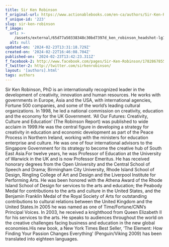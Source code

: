 ```yaml
---
title: Sir Ken Robinson
f_original-url: https://www.actionablebooks.com/en-ca/authors/Sir-Ken-Robinson/
f_unique-id: '223'
slug: sir-ken-robinson
f_image:
  url: >-
    /assets/external/65d77a50338348c30bd7397d_ken_robinson_headshot-lg1-180x220.jpeg
  alt: null
updated-on: '2024-02-23T13:31:18.729Z'
created-on: '2024-02-22T16:46:08.704Z'
published-on: '2024-02-23T13:42:23.311Z'
f_facebook-2: http://www.facebook.com/pages/Sir-Ken-Robinson/178286785531177
f_twitter-2: http://twitter.com/sirkenrobinson/
layout: '[authors].html'
tags: authors
---
```


Sir Ken Robinson, PhD is an internationally recognized leader in the development of creativity, innovation and human resources. He works with governments in Europe, Asia and the USA, with international agencies, Fortune 500 companies, and some of the world’s leading cultural organizations. In 1998, he led a national commission on creativity, education and the economy for the UK Government. ‘All Our Futures: Creativity, Culture and Education’ (The Robinson Report) was published to wide acclaim in 1999.He was the central figure in developing a strategy for creativity in education and economic development as part of the Peace Process in Northern Ireland, working with the ministers for education enterprise and culture. He was one of four international advisors to the Singapore Government for its strategy to become the creative hub of South East Asia.For twelve years, he was Professor of Education at the University of Warwick in the UK and is now Professor Emeritus. He has received honorary degrees from the Open University and the Central School of Speech and Drama; Birmingham City University, Rhode Island School of Design, Ringling College of Art and Design and the Liverpool Institute for Performing Arts. He was been honored with the Athena Award of the Rhode Island School of Design for services to the arts and education; the Peabody Medal for contributions to the arts and culture in the United States, and the Benjamin Franklin Medal of the Royal Society of Arts for outstanding contributions to cultural relations between the United Kingdom and the United States.In 2005 he was named as one of Time/Fortune/CNN’s Principal Voices. In 2003, he received a knighthood from Queen Elizabeth II for his services to the arts. He speaks to audiences throughout the world on the creative challenges facing business and education in the new global economies.His new book, a New York Times Best Seller, ‘The Element: How Finding Your Passion Changes Everything’ (Penguin/Viking 2009) has been translated into eighteen languages.
